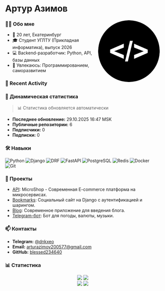 # Артур Азимов

<img src="ff.png" alt="Артур Азимов" width="200" align="right" style="border-radius: 50%; border: 2px solid #fff;">

### 👨‍💻 Обо мне
- 🎯 20 лет, Екатеринбург
- 🎓 Студент УГЛТУ (Прикладная информатика), выпуск 2026
- 💻 Backend-разработчик: Python, API, базы данных
- 🚀 Увлекаюсь: Программированием, саморазвитием

### 🎯 Recent Activity

<!--START_SECTION:activity-->
<!--END_SECTION:activity-->

### 🚀 Динамическая статистика

<!-- LAST_UPDATED: 29.10.2025 16:47 MSK -->

> 📊 Статистика обновляется автоматически

- **Последнее обновление:** 29.10.2025 16:47 MSK
- **Публичные репозитории:** 6
- **Подписчики:** 0
- **Подписки:** 0

### 🛠️ Навыки
![Python](https://img.shields.io/badge/Python-3776AB?style=for-the-badge&logo=python&logoColor=white)
![Django](https://img.shields.io/badge/Django-092E20?style=for-the-badge&logo=django&logoColor=white)
![DRF](https://img.shields.io/badge/DRF-A30000?style=for-the-badge&logo=django&logoColor=white)
![FastAPI](https://img.shields.io/badge/FastAPI-009688?style=for-the-badge&logo=fastapi&logoColor=white)
![PostgreSQL](https://img.shields.io/badge/PostgreSQL-316192?style=for-the-badge&logo=postgresql&logoColor=white)
![Redis](https://img.shields.io/badge/Redis-DC382D?style=for-the-badge&logo=redis&logoColor=white)
![Docker](https://img.shields.io/badge/Docker-2496ED?style=for-the-badge&logo=docker&logoColor=white)
![Git](https://img.shields.io/badge/Git-F05032?style=for-the-badge&logo=git&logoColor=white)

### 📂 Проекты
- [API](https://github.com/blessed234640/microservices_shop.git): MicroShop - Современная E-commerce платформа на микросервисах.
- [Bookmarks](https://github.com/blessed234640/Bookmarks): Социальный сайт на Django с аутентификацией и шарингом.
- [Blog](https://github.com/blessed234640/mysite.git): Современное приложение для введения блога.
- [Telegram-бот](https://github.com/blessed234640/pythontgbot.git): Бот для погоды, валюты, музыки.

### 📫 Контакты
- **Telegram:** [@dnkxeo](https://t.me/dnkxeo)
- **Email:** arturazimov200577@gmail.com
- **GitHub:** [blessed234640](https://github.com/blessed234640)

### 📊 Статистика

<div align="center">

<img src="https://github-readme-stats.vercel.app/api?username=blessed234640&theme=dracula&hide_border=true&include_all_commits=true&count_private=true&show_icons=true&line_height=20" height="165">
<img src="https://github-readme-stats.vercel.app/api/top-langs/?username=blessed234640&theme=dracula&hide_border=true&include_all_commits=true&count_private=true&layout=compact&langs_count=8" height="165">

<br>

<img src="https://github-readme-streak-stats.herokuapp.com/?user=blessed234640&theme=dracula&hide_border=true" height="165">
<img src="https://github-profile-trophy.vercel.app/?username=blessed234640&theme=dracula&no-frame=true&margin-w=15&margin-h=15&row=2&column=4" height="165">

</div>
